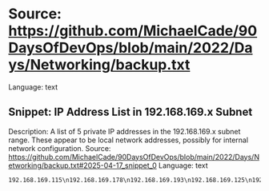 # Source: https://github.com/MichaelCade/90DaysOfDevOps/blob/main/2022/Days/Networking/backup.txt
Language: text

## Snippet: IP Address List in 192.168.169.x Subnet
Description: A list of 5 private IP addresses in the 192.168.169.x subnet range. These appear to be local network addresses, possibly for internal network configuration.
Source: https://github.com/MichaelCade/90DaysOfDevOps/blob/main/2022/Days/Networking/backup.txt#2025-04-17_snippet_0
Language: text

```text
192.168.169.115\n192.168.169.178\n192.168.169.193\n192.168.169.125\n192.168.169.197
```